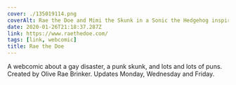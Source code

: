 ```yaml
---
cover: ./135019114.png
coverAlt: Rae the Doe and Mimi the Skunk in a Sonic the Hedgehog inspired logo
date: 2020-01-26T21:18:37.287Z
link: https://www.raethedoe.com/
tags: [link, webcomic]
title: Rae the Doe
---
```


A webcomic about a gay disaster, a punk skunk, and lots and lots of puns. Created by Olive Rae Brinker. Updates Monday, Wednesday and Friday.
